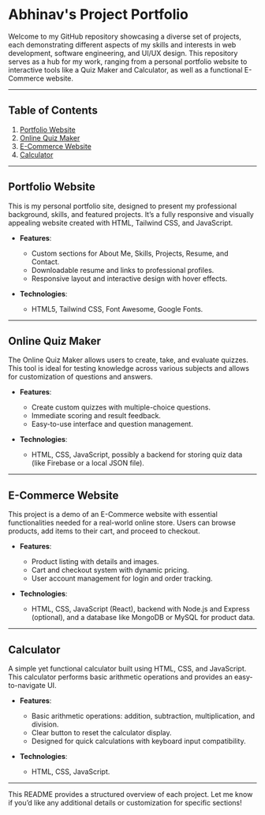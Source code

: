 # Abhinav's Project Portfolio

Welcome to my GitHub repository showcasing a diverse set of projects, each demonstrating different aspects of my skills and interests in web development, software engineering, and UI/UX design. This repository serves as a hub for my work, ranging from a personal portfolio website to interactive tools like a Quiz Maker and Calculator, as well as a functional E-Commerce website.

---

## Table of Contents

1. [Portfolio Website](#portfolio-website)
2. [Online Quiz Maker](#online-quiz-maker)
3. [E-Commerce Website](#e-commerce-website)
4. [Calculator](#calculator)

---

## Portfolio Website

This is my personal portfolio site, designed to present my professional background, skills, and featured projects. It’s a fully responsive and visually appealing website created with HTML, Tailwind CSS, and JavaScript.

- **Features**:
  - Custom sections for About Me, Skills, Projects, Resume, and Contact.
  - Downloadable resume and links to professional profiles.
  - Responsive layout and interactive design with hover effects.

- **Technologies**:
  - HTML5, Tailwind CSS, Font Awesome, Google Fonts.
---

## Online Quiz Maker

The Online Quiz Maker allows users to create, take, and evaluate quizzes. This tool is ideal for testing knowledge across various subjects and allows for customization of questions and answers.

- **Features**:
  - Create custom quizzes with multiple-choice questions.
  - Immediate scoring and result feedback.
  - Easy-to-use interface and question management.

- **Technologies**:
  - HTML, CSS, JavaScript, possibly a backend for storing quiz data (like Firebase or a local JSON file).


---

## E-Commerce Website

This project is a demo of an E-Commerce website with essential functionalities needed for a real-world online store. Users can browse products, add items to their cart, and proceed to checkout.

- **Features**:
  - Product listing with details and images.
  - Cart and checkout system with dynamic pricing.
  - User account management for login and order tracking.

- **Technologies**:
  - HTML, CSS, JavaScript (React), backend with Node.js and Express (optional), and a database like MongoDB or MySQL for product data.

---

## Calculator

A simple yet functional calculator built using HTML, CSS, and JavaScript. This calculator performs basic arithmetic operations and provides an easy-to-navigate UI.

- **Features**:
  - Basic arithmetic operations: addition, subtraction, multiplication, and division.
  - Clear button to reset the calculator display.
  - Designed for quick calculations with keyboard input compatibility.

- **Technologies**:
  - HTML, CSS, JavaScript.

---


This README provides a structured overview of each project. Let me know if you’d like any additional details or customization for specific sections!

